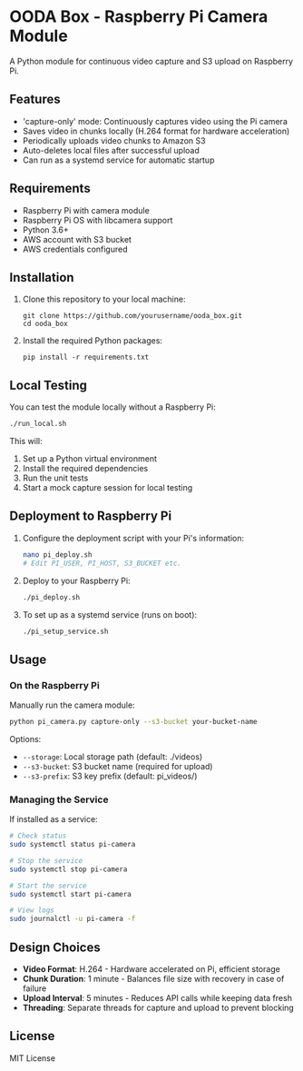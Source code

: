 # OODA Box - Raspberry Pi Camera Module

A Python module for continuous video capture and S3 upload on Raspberry Pi.

## Features

- 'capture-only' mode: Continuously captures video using the Pi camera
- Saves video in chunks locally (H.264 format for hardware acceleration)
- Periodically uploads video chunks to Amazon S3
- Auto-deletes local files after successful upload
- Can run as a systemd service for automatic startup

## Requirements

- Raspberry Pi with camera module
- Raspberry Pi OS with libcamera support
- Python 3.6+
- AWS account with S3 bucket
- AWS credentials configured

## Installation

1. Clone this repository to your local machine:
   ```
   git clone https://github.com/yourusername/ooda_box.git
   cd ooda_box
   ```

2. Install the required Python packages:
   ```
   pip install -r requirements.txt
   ```

## Local Testing

You can test the module locally without a Raspberry Pi:

```bash
./run_local.sh
```

This will:
1. Set up a Python virtual environment
2. Install the required dependencies
3. Run the unit tests
4. Start a mock capture session for local testing

## Deployment to Raspberry Pi

1. Configure the deployment script with your Pi's information:
   ```bash
   nano pi_deploy.sh
   # Edit PI_USER, PI_HOST, S3_BUCKET etc.
   ```

2. Deploy to your Raspberry Pi:
   ```bash
   ./pi_deploy.sh
   ```

3. To set up as a systemd service (runs on boot):
   ```bash
   ./pi_setup_service.sh
   ```

## Usage

### On the Raspberry Pi

Manually run the camera module:

```bash
python pi_camera.py capture-only --s3-bucket your-bucket-name
```

Options:
- `--storage`: Local storage path (default: ./videos)
- `--s3-bucket`: S3 bucket name (required for upload)
- `--s3-prefix`: S3 key prefix (default: pi_videos/)

### Managing the Service

If installed as a service:

```bash
# Check status
sudo systemctl status pi-camera

# Stop the service
sudo systemctl stop pi-camera

# Start the service
sudo systemctl start pi-camera

# View logs
sudo journalctl -u pi-camera -f
```

## Design Choices

- **Video Format**: H.264 - Hardware accelerated on Pi, efficient storage
- **Chunk Duration**: 1 minute - Balances file size with recovery in case of failure
- **Upload Interval**: 5 minutes - Reduces API calls while keeping data fresh
- **Threading**: Separate threads for capture and upload to prevent blocking

## License

MIT License
